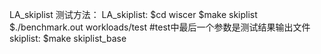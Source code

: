 LA_skiplist
测试方法：
LA_skiplist:
$cd wiscer
$make skiplist
$./benchmark.out workloads/test #test中最后一个参数是测试结果输出文件
skiplist:
$make skiplist_base
